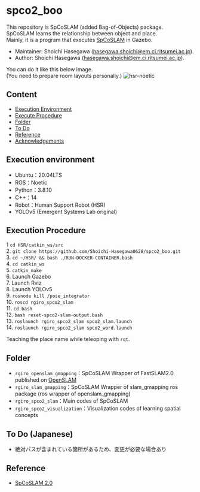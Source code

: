 # spco2_boo
This repository is SpCoSLAM (added Bag-of-Objects) package.  
SpCoSLAM learns the relationship between object and place.  
Mainly, it is a program that executes [SpCoSLAM](https://github.com/a-taniguchi/SpCoSLAM2) in Gazebo.

*   Maintainer: Shoichi Hasegawa ([hasegawa.shoichi@em.ci.ritsumei.ac.jp](mailto:hasegawa.shoichi@em.ci.ritsumei.ac.jp)).
*   Author: Shoichi Hasegawa ([hasegawa.shoichi@em.ci.ritsumei.ac.jp](mailto:hasegawa.shoichi@em.ci.ritsumei.ac.jp)).

You can do it like this below image.  
(You need to prepare room layouts personally.)
![hsr-noetic](https://user-images.githubusercontent.com/74911522/137430543-1d35d631-963c-446e-ac13-560b64926d47.png)


## Content
* [Execution Environment](#execution-environment)
* [Execute Procedure](#execute-procedure)
* [Folder](#folder)
* [To Do](#to-do)
* [Reference](#reference)
* [Acknowledgements](#acknowledgements)


## Execution environment  
- Ubuntu：20.04LTS
- ROS：Noetic
- Python：3.8.10
- C++：14
- Robot：Human Support Robot (HSR)
- YOLOv5 (Emergent Systems Lab original)


## Execution Procedure
1  `cd HSR/catkin_ws/src`  
2. `git clone https://github.com/Shoichi-Hasegawa0628/spco2_boo.git`  
3. `cd ~/HSR/ && bash ./RUN-DOCKER-CONTAINER.bash`  
4. `cd catkin_ws`  
5. `catkin_make`   
6. Launch Gazebo  
7. Launch Rviz  
8. Launch YOLOv5  
9. `rosnode kill /pose_integrator`   
10. `roscd rgiro_spco2_slam`  
11. `cd bash`  
12. `bash reset-spco2-slam-output.bash`  
13. `roslaunch rgiro_spco2_slam spco2_slam.launch`  
14. `roslaunch rgiro_spco2_slam spco2_word.launch`  

Teaching the place name while teleoping with `rqt`.

## Folder
- `rgiro_openslam_gmapping`：SpCoSLAM Wrapper of FastSLAM2.0 published on [OpenSLAM](https://openslam-org.github.io/)
- `rgiro_slam_gmapping`：SpCoSLAM Wrapper of slam_gmapping ros package (ros wrapper of openslam_gmapping)
- `rgiro_spco2_slam`：Main codes of SpCoSLAM
- `rgiro_spco2_visualization`：Visualization codes of learning spatial concepts

## To Do (Japanese)
- 絶対パスが含まれている箇所があるため、変更が必要な場合あり


## Reference
- [SpCoSLAM 2.0](https://github.com/a-taniguchi/SpCoSLAM2)
